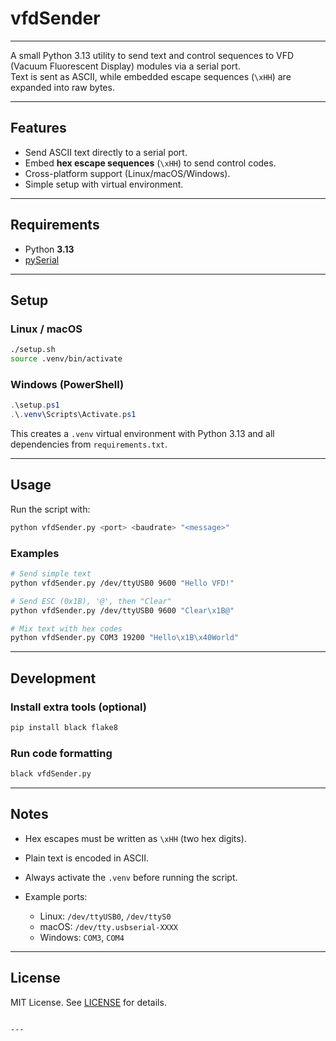 # vfdSender

---

A small Python 3.13 utility to send text and control sequences to VFD (Vacuum Fluorescent Display) modules via a serial port.  
Text is sent as ASCII, while embedded escape sequences (`\xHH`) are expanded into raw bytes.

---

## Features
- Send ASCII text directly to a serial port.
- Embed **hex escape sequences** (`\xHH`) to send control codes.
- Cross-platform support (Linux/macOS/Windows).
- Simple setup with virtual environment.

---

## Requirements
- Python **3.13**
- [pySerial](https://pypi.org/project/pyserial/)

---

## Setup

### Linux / macOS
```bash
./setup.sh
source .venv/bin/activate
````

### Windows (PowerShell)

```powershell
.\setup.ps1
.\.venv\Scripts\Activate.ps1
```

This creates a `.venv` virtual environment with Python 3.13 and all dependencies from `requirements.txt`.

---

## Usage

Run the script with:

```bash
python vfdSender.py <port> <baudrate> "<message>"
```

### Examples

```bash
# Send simple text
python vfdSender.py /dev/ttyUSB0 9600 "Hello VFD!"

# Send ESC (0x1B), '@', then "Clear"
python vfdSender.py /dev/ttyUSB0 9600 "Clear\x1B@"

# Mix text with hex codes
python vfdSender.py COM3 19200 "Hello\x1B\x40World"
```

---

## Development

### Install extra tools (optional)

```bash
pip install black flake8
```

### Run code formatting

```bash
black vfdSender.py
```

---

## Notes

* Hex escapes must be written as `\xHH` (two hex digits).
* Plain text is encoded in ASCII.
* Always activate the `.venv` before running the script.
* Example ports:

  * Linux: `/dev/ttyUSB0`, `/dev/ttyS0`
  * macOS: `/dev/tty.usbserial-XXXX`
  * Windows: `COM3`, `COM4`

---

## License

MIT License. See [LICENSE](LICENSE) for details.

```

---
